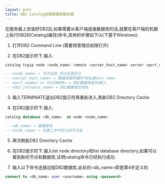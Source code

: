 ```yaml
---
layout: post
title: DB2 Catalog远程数据库服务器
---
```


在服务器上安装好DB2后,如果需要从客户端连接数据库的话,就要在客户端的机器上执行DB2的Catalog(编目)命令,具体的步骤如下(以下基于Windows):

1. 打开DB2 Command Line (需要用管理员权限打开)

2. 在DB2提示符下,输入:
```sql
catalog tcpip node <node_name> remote <server_host_name> server <port_number or SVCENAME> remote_instance <db2_instance_name>

-- <node_name> = 节点名称,可以任意定义
-- <server_host_name> = 数据库服务器IP地址或host name
-- <port_number or SVCENAME> = DB2数据库监听端口
-- <db2_instance_name> = DB2数据库实例名
```


3. 输入TERMINATE退出DB2提示符再重新进入,刷新DB2 Directory Cache

4. 在DB2提示符下,输入:
```sql
catalog database <db_name>  at node <node_name>

-- <db_name> = 数据库名
-- <node_name> = 在第二步中定义的节点名
```

5. 再次刷新DB2 Directory Cache

6. 在DB2提示符下,输入list node directory和list database directory,如果可以看到新的节点和数据库,证明catalog命令已经执行成功.

7. 输入以下命令连接远程DB2数据库,此处的<db_name>即是第4步定义的
```sql
connect to <db_name> user <username> using <password>
``` 
